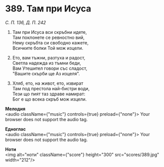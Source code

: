 # 389. Там при Исуса  

*С. П. 136, Д. П. 242*  

1. Там при Исуса вси скръбни идете,  
Там поклонете се ревностно вий,  
Нему скръбта си свободно кажете,  
Всичките болки Той мож изцели.  

2. Ето, вам тъжни, разтуха и радост,  
Светла надежда из тъмни беди,  
Вам Утешител говори със сладост,  
"Вашите скърби ще Аз изцеля".  

3. Хляб, ето, на живот, ето, извират  
Там под престола най-бистри води,  
Тези що пият таз здраве намират:  
Бог е що всека скръб мож изцели.  

__Мелодия__  
<audio className={"music"} controls={true} preload={"none"}><source src="mp3/389.mp3" type="audio/mpeg"/>
Your browser does not support the audio tag.
</audio>  

__Едноглас__  
<audio className={"music"} controls={true} preload={"none"}><source src="transp/389.mp3" type="audio/mpeg"/>
Your browser does not support the audio tag.
</audio>  

__Ноти__  
<img alt="ноти" className={"score"} height="300" src="scores/389.jpg" width="212"/>
